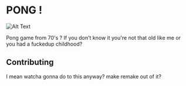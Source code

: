 # PONG ! 

![Alt Text](https://media.giphy.com/media/Zau0ee0Bu3K8rYjWNB/giphy.gif)

Pong game from 70's ? 
If you don't know it you're not that old like me or you had a fuckedup childhood?


## Contributing
I mean watcha gonna do to this anyway? make remake out of it?

